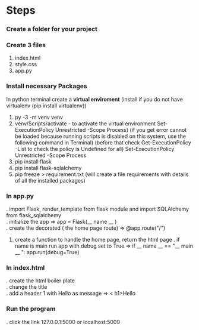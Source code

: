 # Steps
### Create a folder for your project  
### Create 3 files  
1. index.html
2. style.css
3. app.py

### Install necessary Packages
In python terminal create a **virtual enviroment** (install if you do not have virtualenv (pip install virtualenv))
1. py -3 -m venv venv
2. venv/Scripts/activate - to activate the virtual environment Set-ExecutionPolicy Unrestricted -Scope Process)
      (if you get error cannot be loaded because running scripts is disabled on this system, use the following command in Terminal)
      (before that check Get-ExecutionPolicy -List to check the policy is Undefined for all)
       Set-ExecutionPolicy Unrestricted -Scope Process
3. pip install flask
4. pip install flask-sqlalchemy
5. pip freeze > requirement.txt (will create a file requirements with details of all the installed packages)

### In app.py  
. import Flask, render_template from flask module and import SQLAlchemy from flask_sqlalchemy  
. initialize the app => app = Flask(__ name __ )  
. create the decorated ( the home page route) => @app.route("/")  
1. create a function to handle the home page, return the html page
. if name is main run app with debug set to True => if __ name __ == "__ main __ ": app.run(debug=True)

### In index.html
. create the html boiler plate  
. change the title  
. add a header 1 with Hello as message => < h1>Hello</h1 >   

### Run the program  
. click the link 127.0.0.1:5000 or localhost:5000  
